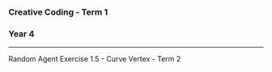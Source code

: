 ### Creative Coding - Term 1
### Year 4
---
Random Agent Exercise 1.5 - Curve Vertex  - Term 2


```
